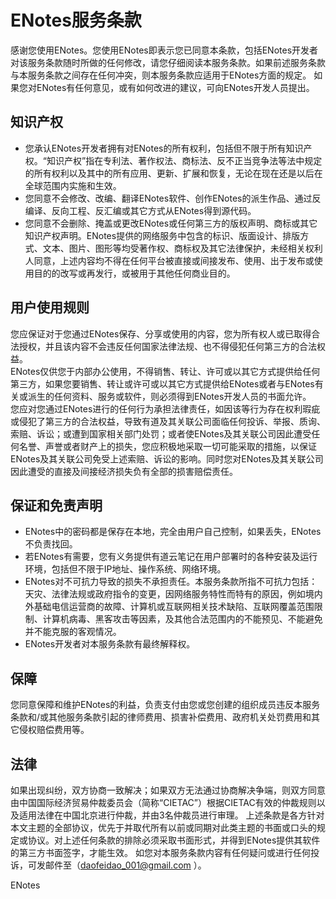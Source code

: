 # ENotes服务条款

感谢您使用ENotes。您使用ENotes即表示您已同意本条款，包括ENotes开发者对该服务条款随时所做的任何修改，请您仔细阅读本服务条款。如果前述服务条款与本服务条款之间存在任何冲突，则本服务条款应适用于ENotes方面的规定。
如果您对ENotes有任何意见，或有如何改进的建议，可向ENotes开发人员提出。

## 知识产权
- 您承认ENotes开发者拥有对ENotes的所有权利，包括但不限于所有知识产权。“知识产权”指在专利法、著作权法、商标法、反不正当竞争法等法中规定的所有权利以及其中的所有应用、更新、扩展和恢复，无论在现在还是以后在全球范围内实施和生效。<br>
- 您同意不会修改、改编、翻译ENotes软件、创作ENotes的派生作品、通过反编译、反向工程、反汇编或其它方式从ENotes得到源代码。<br>
- 您同意不会删除、掩盖或更改ENotes或任何第三方的版权声明、商标或其它知识产权声明。ENotes提供的网络服务中包含的标识、版面设计、排版方式、文本、图片、图形等均受著作权、商标权及其它法律保护，未经相关权利人同意，上述内容均不得在任何平台被直接或间接发布、使用、出于发布或使用目的的改写或再发行，或被用于其他任何商业目的。

## 用户使用规则
您应保证对于您通过ENotes保存、分享或使用的内容，您为所有权人或已取得合法授权，并且该内容不会违反任何国家法律法规、也不得侵犯任何第三方的合法权益。<br>
ENotes仅供您于内部办公使用，不得销售、转让、许可或以其它方式提供给任何第三方，如果您要销售、转让或许可或以其它方式提供给ENotes或者与ENotes有关或派生的任何资料、服务或软件，则必须得到ENotes开发人员的书面允许。<br>
您应对您通过ENotes进行的任何行为承担法律责任，如因该等行为存在权利瑕疵或侵犯了第三方的合法权益，导致有道及其关联公司面临任何投诉、举报、质询、索赔、诉讼；或遭到国家相关部门处罚；或者使ENotes及其关联公司因此遭受任何名誉、声誉或者财产上的损失，您应积极地采取一切可能采取的措施，以保证ENotes及其关联公司免受上述索赔、诉讼的影响。同时您对ENotes及其关联公司因此遭受的直接及间接经济损失负有全部的损害赔偿责任。

## 保证和免责声明
- ENotes中的密码都是保存在本地，完全由用户自己控制，如果丢失，ENotes不负责找回。
- 若ENotes有需要，您有义务提供有道云笔记在用户部署时的各种安装及运行环境，包括但不限于IP地址、操作系统、网络环境。
- ENotes对不可抗力导致的损失不承担责任。本服务条款所指不可抗力包括：天灾、法律法规或政府指令的变更，因网络服务特性而特有的原因，例如境内外基础电信运营商的故障、计算机或互联网相关技术缺陷、互联网覆盖范围限制、计算机病毒、黑客攻击等因素，及其他合法范围内的不能预见、不能避免并不能克服的客观情况。
- ENotes开发者对本服务条款有最终解释权。

## 保障
您同意保障和维护ENotes的利益，负责支付由您或您创建的组织成员违反本服务条款和/或其他服务条款引起的律师费用、损害补偿费用、政府机关处罚费用和其它侵权赔偿费用等。

## 法律
如果出现纠纷，双方协商一致解决；如果双方无法通过协商解决争端，则双方同意由中国国际经济贸易仲裁委员会（简称“CIETAC”）根据CIETAC有效的仲裁规则以及适用法律在中国北京进行仲裁，并由3名仲裁员进行审理。
上述条款是各方针对本文主题的全部协议，优先于并取代所有以前或同期对此类主题的书面或口头的规定或协议。对上述任何条款的排除必须采取书面形式，并得到ENotes提供其软件的第三方书面签字，才能生效。
如您对本服务条款内容有任何疑问或进行任何投诉，可发邮件至（daofeidao_001@gmail.com ）。

ENotes
